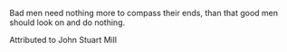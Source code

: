 Bad men need nothing more to compass their ends, than that good men should look on and do nothing.

Attributed to John Stuart Mill